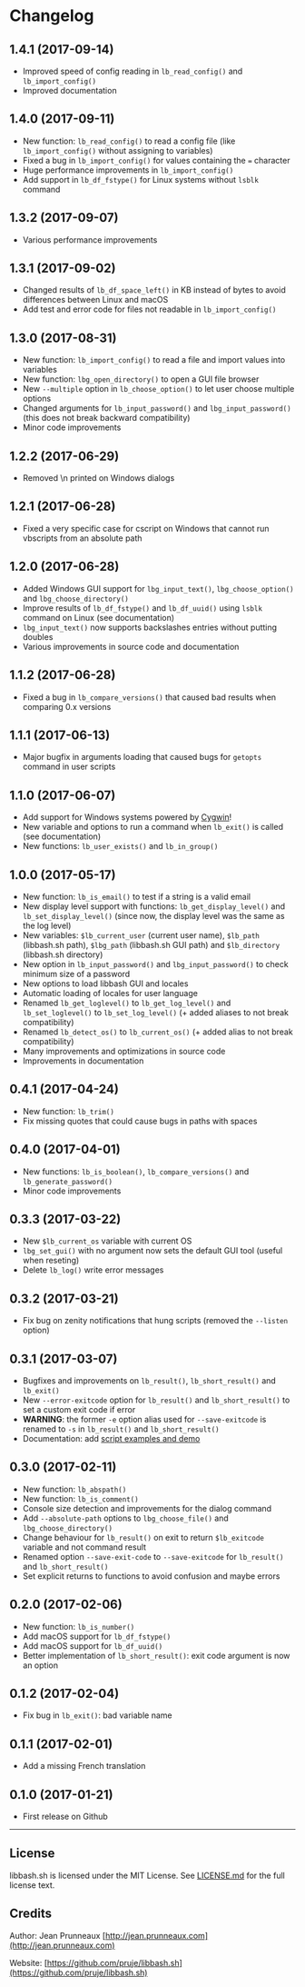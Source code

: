# Changelog

## 1.4.1 (2017-09-14)
- Improved speed of config reading in `lb_read_config()` and `lb_import_config()`
- Improved documentation

## 1.4.0 (2017-09-11)
- New function: `lb_read_config()` to read a config file (like `lb_import_config()` without assigning to variables)
- Fixed a bug in `lb_import_config()` for values containing the `=` character
- Huge performance improvements in `lb_import_config()`
- Add support in `lb_df_fstype()` for Linux systems without `lsblk` command

## 1.3.2 (2017-09-07)
- Various performance improvements

## 1.3.1 (2017-09-02)
- Changed results of `lb_df_space_left()` in KB instead of bytes to avoid differences between Linux and macOS
- Add test and error code for files not readable in `lb_import_config()`

## 1.3.0 (2017-08-31)
- New function: `lb_import_config()` to read a file and import values into variables
- New function: `lbg_open_directory()` to open a GUI file browser
- New `--multiple` option in `lb_choose_option()` to let user choose multiple options
- Changed arguments for `lb_input_password()` and `lbg_input_password()` (this does not break backward compatibility)
- Minor code improvements

## 1.2.2 (2017-06-29)
- Removed \n printed on Windows dialogs

## 1.2.1 (2017-06-28)
- Fixed a very specific case for cscript on Windows that cannot run vbscripts from an absolute path

## 1.2.0 (2017-06-28)
- Added Windows GUI support for `lbg_input_text()`, `lbg_choose_option()` and `lbg_choose_directory()`
- Improve results of `lb_df_fstype()` and `lb_df_uuid()` using `lsblk` command on Linux (see documentation)
- `lbg_input_text()` now supports backslashes entries without putting doubles
- Various improvements in source code and documentation

## 1.1.2 (2017-06-28)
- Fixed a bug in `lb_compare_versions()` that caused bad results when comparing 0.x versions

## 1.1.1 (2017-06-13)
- Major bugfix in arguments loading that caused bugs for `getopts` command in user scripts

## 1.1.0 (2017-06-07)
- Add support for Windows systems powered by [Cygwin](https://www.cygwin.com)!
- New variable and options to run a command when `lb_exit()` is called (see documentation)
- New functions: `lb_user_exists()` and `lb_in_group()`

## 1.0.0 (2017-05-17)
- New function: `lb_is_email()` to test if a string is a valid email
- New display level support with functions: `lb_get_display_level()` and `lb_set_display_level()`
  (since now, the display level was the same as the log level)
- New variables: `$lb_current_user` (current user name), `$lb_path` (libbash.sh path),
  `$lbg_path` (libbash.sh GUI path) and `$lb_directory` (libbash.sh directory)
- New option in `lb_input_password()` and `lbg_input_password()` to check minimum size of a password
- New options to load libbash GUI and locales
- Automatic loading of locales for user language
- Renamed `lb_get_loglevel()` to `lb_get_log_level()` and `lb_set_loglevel()` to `lb_set_log_level()`
  (+ added aliases to not break compatibility)
- Renamed `lb_detect_os()` to `lb_current_os()` (+ added alias to not break compatibility)
- Many improvements and optimizations in source code
- Improvements in documentation

## 0.4.1 (2017-04-24)
- New function: `lb_trim()`
- Fix missing quotes that could cause bugs in paths with spaces

## 0.4.0 (2017-04-01)
- New functions: `lb_is_boolean()`, `lb_compare_versions()` and `lb_generate_password()`
- Minor code improvements

## 0.3.3 (2017-03-22)
- New `$lb_current_os` variable with current OS
- `lbg_set_gui()` with no argument now sets the default GUI tool (useful when reseting)
- Delete `lb_log()` write error messages

## 0.3.2 (2017-03-21)
- Fix bug on zenity notifications that hung scripts (removed the `--listen` option)

## 0.3.1 (2017-03-07)
- Bugfixes and improvements on `lb_result()`, `lb_short_result()` and `lb_exit()`
- New `--error-exitcode` option for `lb_result()` and `lb_short_result()` to set a custom exit code if error
- **WARNING**: the former `-e` option alias used for `--save-exitcode` is renamed to `-s` in `lb_result()` and `lb_short_result()`
- Documentation: add [script examples and demo](examples)

## 0.3.0 (2017-02-11)
- New function: `lb_abspath()`
- New function: `lb_is_comment()`
- Console size detection and improvements for the dialog command
- Add `--absolute-path` options to `lbg_choose_file()` and `lbg_choose_directory()`
- Change behaviour for `lb_result()` on exit to return `$lb_exitcode` variable and not command result
- Renamed option `--save-exit-code` to `--save-exitcode` for `lb_result()` and `lb_short_result()`
- Set explicit returns to functions to avoid confusion and maybe errors

## 0.2.0 (2017-02-06)
- New function: `lb_is_number()`
- Add macOS support for `lb_df_fstype()`
- Add macOS support for `lb_df_uuid()`
- Better implementation of `lb_short_result()`: exit code argument is now an option

## 0.1.2 (2017-02-04)
- Fix bug in `lb_exit()`: bad variable name

## 0.1.1 (2017-02-01)
- Add a missing French translation

## 0.1.0 (2017-01-21)
- First release on Github

---------------------------------------------------------------

## License
libbash.sh is licensed under the MIT License. See [LICENSE.md](LICENSE.md) for the full license text.

## Credits
Author: Jean Prunneaux  [http://jean.prunneaux.com](http://jean.prunneaux.com)

Website: [https://github.com/pruje/libbash.sh](https://github.com/pruje/libbash.sh)
